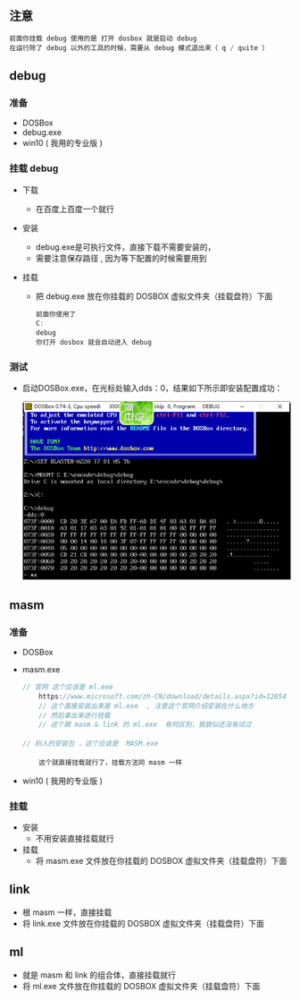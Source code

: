 ## 注意

```go
前面你挂载 debug 使用的是 打开 dosbox 就是启动 debug
在运行除了 debug 以外的工具的时候，需要从 debug 模式退出来（ q / quite ）
```



## debug

### 准备

*   DOSBox
*   debug.exe
*   win10  ( 我用的专业版 )

### 挂载 debug

*   下载

    *   在百度上百度一个就行

*   安装

    *   debug.exe是可执行文件，直接下载不需要安装的，
    *   需要注意保存路径 , 因为等下配置的时候需要用到

*   挂载

    *   把 debug.exe 放在你挂载的 DOSBOX 虚拟文件夹（挂载盘符）下面

        ```go 
        前面你使用了
        C:
        debug
        你打开 dosbox 就会自动进入 debug
        ```

        

### 测试

*   启动DOSBox.exe，在光标处输入dds：0，结果如下所示即安装配置成功：

    ![image-20201002151935619](image-20201002151935619.png)

## masm



### 准备

*   DOSBox

*   masm.exe

    ```go
    // 官网 这个应该是 ml.exe
    	https://www.microsoft.com/zh-CN/download/details.aspx?id=12654
    	// 这个直接安装出来是 ml.exe  , 注意这个官网介绍安装在什么地方
    	// 然后拿出来进行挂载
    	// 这个跟 masm & link 的 ml.exe  有何区别，我貌似还没有试过
    
    // 别人的安装包 ，这个应该是  MASM.exe 
    
    	这个就直接挂载就行了，挂载方法同 masm 一样
    ```

    

*   win10  ( 我用的专业版 )

### 挂载

*   安装
    *   不用安装直接挂载就行
*   挂载
    *   将 masm.exe 文件放在你挂载的 DOSBOX 虚拟文件夹（挂载盘符）下面

## link

*   根 masm 一样，直接挂载
*   将 link.exe 文件放在你挂载的 DOSBOX 虚拟文件夹（挂载盘符）下面



## ml

*   就是 masm 和 link 的组合体，直接挂载就行
*   将 ml.exe 文件放在你挂载的 DOSBOX 虚拟文件夹（挂载盘符）下面